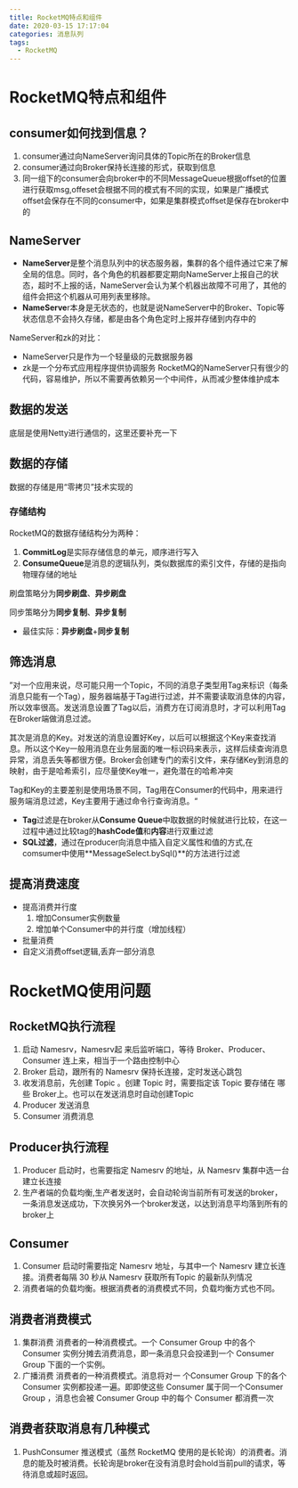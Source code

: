```yaml
---
title: RocketMQ特点和组件
date: 2020-03-15 17:17:04
categories: 消息队列
tags:
  - RocketMQ
---
```


# RocketMQ特点和组件

## consumer如何找到信息？
1. consumer通过向NameServer询问具体的Topic所在的Broker信息
2. consumer通过向Broker保持长连接的形式，获取到信息
3. 同一组下的consumer会向broker中的不同MessageQueue根据offset的位置进行获取msg,offeset会根据不同的模式有不同的实现，如果是广播模式offset会保存在不同的consumer中，如果是集群模式offset是保存在broker中的

## NameServer
- **NameServer**是整个消息队列中的状态服务器，集群的各个组件通过它来了解全局的信息。同时，各个角色的机器都要定期向NameServer上报自己的状态，超时不上报的话，NameServer会认为某个机器出故障不可用了，其他的组件会把这个机器从可用列表里移除。
- **NameServe**r本身是无状态的，也就是说NameServer中的Broker、Topic等状态信息不会持久存储，都是由各个角色定时上报并存储到内存中的

NameServer和zk的对比：
- NameServer只是作为一个轻量级的元数据服务器
- zk是一个分布式应用程序提供协调服务
RocketMQ的NameServer只有很少的代码，容易维护，所以不需要再依赖另一个中间件，从而减少整体维护成本

## 数据的发送
底层是使用Netty进行通信的，这里还要补充一下

## 数据的存储
数据的存储是用“零拷贝”技术实现的

### 存储结构
RocketMQ的数据存储结构分为两种：
1. **CommitLog**是实际存储信息的单元，顺序进行写入
2. **ConsumeQueue**是消息的逻辑队列，类似数据库的索引文件，存储的是指向物理存储的地址

刷盘策略分为**同步刷盘**、**异步刷盘**

同步策略分为**同步复制**、**异步复制**

- 最佳实际：**异步刷盘**+**同步复制**

## 筛选消息
”对一个应用来说，尽可能只用一个Topic，不同的消息子类型用Tag来标识（每条消息只能有一个Tag），服务器端基于Tag进行过滤，并不需要读取消息体的内容，所以效率很高。发送消息设置了Tag以后，消费方在订阅消息时，才可以利用Tag在Broker端做消息过滤。

其次是消息的Key。对发送的消息设置好Key，以后可以根据这个Key来查找消息。所以这个Key一般用消息在业务层面的唯一标识码来表示，这样后续查询消息异常，消息丢失等都很方便。Broker会创建专门的索引文件，来存储Key到消息的映射，由于是哈希索引，应尽量使Key唯一，避免潜在的哈希冲突

Tag和Key的主要差别是使用场景不同，Tag用在Consumer的代码中，用来进行服务端消息过滤，Key主要用于通过命令行查询消息。“

- **Tag**过滤是在broker从**Consume Queue**中取数据的时候就进行比较，在这一过程中通过比较tag的**hashCode值**和**内容**进行双重过滤
- **SQL过滤**，通过在producer向消息中插入自定义属性和值的方式,在comsumer中使用**MessageSelect.bySql()**的方法进行过滤

## 提高消费速度
- 提高消费并行度
    1. 增加Consumer实例数量
    2. 增加单个Consumer中的并行度（增加线程）
- 批量消费
- 自定义消费offset逻辑,丢弃一部分消息

# RocketMQ使用问题

## RocketMQ执行流程
1. 启动 Namesrv，Namesrv起 来后监听端口，等待 Broker、Producer、Consumer 连上来，相当于一个路由控制中心
2. Broker 启动，跟所有的 Namesrv 保持长连接，定时发送心跳包
3. 收发消息前，先创建 Topic 。创建 Topic 时，需要指定该 Topic 要存储在 哪些 Broker上。也可以在发送消息时自动创建Topic
4. Producer 发送消息
5. Consumer 消费消息

## Producer执行流程
1. Producer 启动时，也需要指定 Namesrv 的地址，从 Namesrv 集群中选一台建立长连接
2. 生产者端的负载均衡,生产者发送时，会自动轮询当前所有可发送的broker，一条消息发送成功，下次换另外一个broker发送，以达到消息平均落到所有的broker上

##  Consumer
1. Consumer 启动时需要指定 Namesrv 地址，与其中一个 Namesrv 建立长连接。消费者每隔 30 秒从 Namesrv 获取所有Topic 的最新队列情况
2. 消费者端的负载均衡。根据消费者的消费模式不同，负载均衡方式也不同。

## 消费者消费模式
1. 集群消费
消费者的一种消费模式。一个 Consumer Group 中的各个 Consumer 实例分摊去消费消息，即一条消息只会投递到一个 Consumer Group 下面的一个实例。
2. 广播消费
消费者的一种消费模式。消息将对一 个Consumer Group 下的各个 Consumer 实例都投递一遍。即即使这些 Consumer 属于同一个Consumer Group ，消息也会被 Consumer Group 中的每个 Consumer 都消费一次

## 消费者获取消息有几种模式
1. PushConsumer
推送模式（虽然 RocketMQ 使用的是长轮询）的消费者。消息的能及时被消费。长轮询是broker在没有消息时会hold当前pull的请求，等待消息或超时返回。






